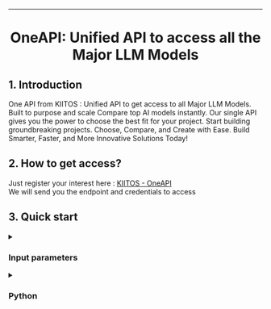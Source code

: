 <!-- markdownlint-disable first-line-h1 -->
<!-- markdownlint-disable html -->
<!-- markdownlint-disable no-duplicate-header -->

<hr>

<div align="center">
<h1>OneAPI: Unified API to access all the Major LLM Models</h1>
</div>

## 1. Introduction

One API  from KIITOS : Unified API to get access to all Major LLM Models.
Built to purpose and scale 
Compare top AI models instantly.  Our single API gives you the power to choose the best fit for your project. 
Start building groundbreaking projects.
Choose, Compare, and Create with Ease. Build Smarter, Faster, and More Innovative Solutions Today!

## 2. How to get access?

<div> Just register your interest here : <a href="https://kiitos.app/multiple_ai_api" target="_blank"> KIITOS - OneAPI</a> </div>
<div> We will send you the endpoint and credentials to access </div> 

## 3. Quick start

<details>
<summary><h3>Input parameters</h3></summary>

<div>prompt : < Holds the question which needs to be passed to LLM Models > </div>
<div>ai_name : < Pass the desired name of the AI LLM Model > </div>
<div>&nbsp</div>
<div>Accepted names for ai_name : grok , google , openai , claude , deepseek </div>
<div>&nbsp</div>
<div>Example:</div>

```shell
prompt : what is your name
ai_name : grok
```
</details>

<details>
<summary><h3>Python</h3></summary>
<div>&nbsp</div>
Single LLM as parameter
<div>&nbsp</div>
Suggested to have `Python >= 3.8` environment  
<div>&nbsp</div>

```shell
import requests

# The API endpoint
url = "<ENDPOINT_URL>/?key=<API_KEY>"

# Data to be sent
data = {
    "prompt": 'what is your name and who created you?',
    "ai_name" : 'grok'
}

# A POST request to the API
response = requests.post(url, json=data)

# Print the response
response_json = response.json()
print(response.status_code) 
print(response_json['content']['message'])
print(response_json['content']['ai_model_name'])
```
Sample output :

```shell
print(response_json['content']['message'])
```
My name is Grok, and I was created by the brilliant minds at xAI, Elon Musk's company dedicated to understanding the true nature of the universe. Do you have any questions or tasks I can help with?
```shell
print(response_json['content']['ai_model_name'])
```
grok-2-latest

<div>&nbsp</div>
Multi LLM as parameter
<div>&nbsp</div>
Suggested to have `Python >= 3.8` environment  
<div>&nbsp</div>

```shell
import requests

# The API endpoint
url = "<ENDPOINT_URL>/?key=<API_KEY>"

# Data to be sent
data = {
    "prompt": 'what is your name and who created you?',
    "ai_name" : 'all'
}

# A POST request to the API
response = requests.post(url, json=data)


# Print the response
response_json = response.json()
print(response.status_code) 
print(response_json['content'])
print(response_json['content']['claude_result'])
print(response_json['content']['claude_result']['message'])
```

Sample output :

```shell
print(response_json['content'])
```
```shell
{'claude_result': {'ai_model_name': 'claude-3-5-sonnet-20241022', 'error': 'na', 'message': "I'm Claude, an AI assistant created by Anthropic. I aim to be direct and honest about what I am.", 'status': 'SUCCESS'}, 'deekseek_result': {'ai_model_name': 'deepseek-chat', 'error': 'na', 'message': "I am an AI language model created by OpenAI, and you can call me ChatGPT. I don't have a personal name, but I'm here to assist you with information, answer questions, and help with various tasks. Let me know how I can assist you!", 'status': 'SUCCESS'}, 'google_result': {'ai_model_name': 'gemini-2.0-flash', 'error': 'na', 'message': 'I am a large language model, trained by Google.\n', 'status': 'SUCCESS'}, 'grok_result': {'ai_model_name': 'grok-2-latest', 'error': 'na', 'message': "My name is Grok, and I was created by the brilliant minds at xAI, Elon Musk's company dedicated to understanding the true nature of the universe. Do you have any questions or tasks I can help with?", 'status': 'SUCCESS'}, 'openai_result': {'ai_model_name': 'gpt-4o', 'error': 'na', 'message': 'I am called ChatGPT, and I was created by OpenAI.', 'status': 'SUCCESS'}}
```
```shell
print(response_json['content']['claude_result'])
```
```shell
{'ai_model_name': 'claude-3-5-sonnet-20241022', 'error': 'na', 'message': "I'm Claude, an AI assistant created by Anthropic. I aim to be direct and honest about what I am.", 'status': 'SUCCESS'}
```
```shell
print(response_json['content']['claude_result']['message'])
```
```shell
I'm Claude, an AI assistant created by Anthropic. I aim to be direct and honest about what I am.
```

</details>
